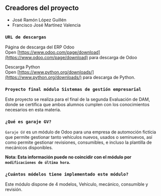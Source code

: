 ## Creadores del proyecto

<ul>
    <li>José Ramón López Guillén</li>
    <li>Francisco José Martínez Valencia</li>
</ul>

### `URL de descargas`

Página de descarga del ERP Odoo<br>
Open [https://www.odoo.com/page/download](https://www.odoo.com/page/download) para descarga de Odoo

Descarga Python<br>
Open [https://www.python.org/downloads/](https://www.python.org/downloads/) para descarga de Python.


### `Proyecto final módulo Sistemas de gestión empresarial`

Este proyecto se realiza para el final de la segunda Evaluación de DAM, donde se certifica
que ambos alumnos cumplen con los conocimientos necesarios en esta materia.


### `¿Qué es garaje GV?`

`Garaje GV` es un módulo de Odoo para una empresa de automoción fictícia que permite gestionar tanto vehículos nuevos, usados o seminuevos, así como permite gestionar revisiones, consumibles, e incluso la plantilla de mecánicos disponibles.

**Nota: Esta información puede no coincidir con el módulo por `modificaciones de última hora`.**


### `¿Cuántos módelos tiene implementado este módulo?`

Este módulo dispone de 4 modelos, Vehículo, mecánico, consumible y revisión.

